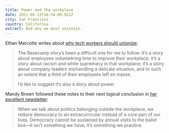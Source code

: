 ```yaml
---
title: Power and the workplace
date: 2021-05-13T16:54:09.821Z
city: San Francisco
country: California
extract: And why we must unionize.
---
```

Ethan Marcotte writes about [why tech workers should unionize](https://ethanmarcotte.com/wrote/union/):

> The Basecamp story’s been a difficult one for me to follow. It’s a story about employees volunteering time to improve their workplace; it’s a story about racism and white supremacy in that workplace; it’s a story about company leaders mishandling a delicate situation, and to such an extent that a third of their employees left en masse.
>
> I’d like to suggest it’s also a story about power.

Mandy Brown followed these notes to their next logical conclusion in [her excellent newsletter](https://buttondown.email/aworkinglibrary/archive/office-politics-a-working-letter/):

> When we talk about politics belonging outside the workplace, we reduce democracy to an extracurricular instead of a core part of our lives. Democracy cannot be sustained by annual visits to the ballot box—it isn’t something we have, it’s something we practice.